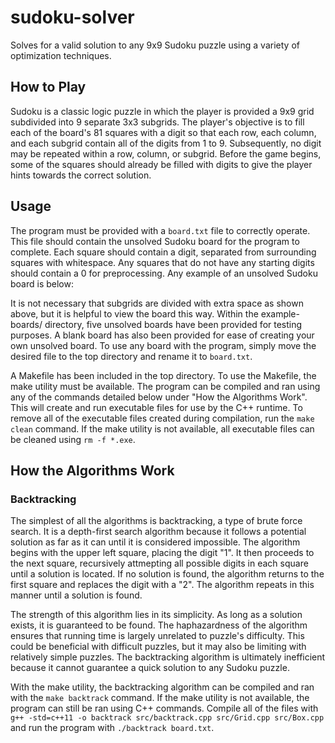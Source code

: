 # sudoku-solver
Solves for a valid solution to any 9x9 Sudoku puzzle using a variety of optimization techniques.

## How to Play
Sudoku is a classic logic puzzle in which the player is provided a 9x9 grid subdivided into 9 separate 3x3 subgrids. The player's objective is to fill each of the board's 81 squares with a digit so that each row, each column, and each subgrid contain all of the digits from 1 to 9. Subsequently, no digit may be repeated within a row, column, or subgrid. Before the game begins, some of the squares should already be filled with digits to give the player hints towards the correct solution.

## Usage
The program must be provided with a `board.txt` file to correctly operate. This file should contain the unsolved Sudoku board for the program to complete. Each square should contain a digit, separated from surrounding squares with whitespace. Any squares that do not have any starting digits should contain a 0 for preprocessing. Any example of an unsolved Sudoku board is below:

It is not necessary that subgrids are divided with extra space as shown above, but it is helpful to view the board this way. Within the example-boards/ directory, five unsolved boards have been provided for testing purposes. A blank board has also been provided for ease of creating your own unsolved board. To use any board with the program, simply move the desired file to the top directory and rename it to `board.txt`.

A Makefile has been included in the top directory. To use the Makefile, the make utility must be available. The program can be compiled and ran using any of the commands detailed below under "How the Algorithms Work". This will create and run executable files for use by the C++ runtime. To remove all of the executable files created during compilation, run the `make clean` command. If the make utility is not available, all executable files can be cleaned using `rm -f *.exe`.

## How the Algorithms Work

### Backtracking
The simplest of all the algorithms is backtracking, a type of brute force search. It is a depth-first search algorithm because it follows a potential solution as far as it can until it is considered impossible. The algorithm begins with the upper left square, placing the digit "1". It then proceeds to the next square, recursively attmepting all possible digits in each square until a solution is located. If no solution is found, the algorithm returns to the first square and replaces the digit with a "2". The algorithm repeats in this manner until a solution is found.

The strength of this algorithm lies in its simplicity. As long as a solution exists, it is guaranteed to be found. The haphazardness of the algorithm ensures that running time is largely unrelated to puzzle's difficulty. This could be beneficial with difficult puzzles, but it may also be limiting with relatively simple puzzles. The backtracking algorithm is ultimately inefficient because it cannot guarantee a quick solution to any Sudoku puzzle.

With the make utility, the backtracking algorithm can be compiled and ran with the `make backtrack` command. If the make utility is not available, the program can still be ran using C++ commands. Compile all of the files with `g++ -std=c++11 -o backtrack src/backtrack.cpp src/Grid.cpp src/Box.cpp` and run the program with `./backtrack board.txt`.